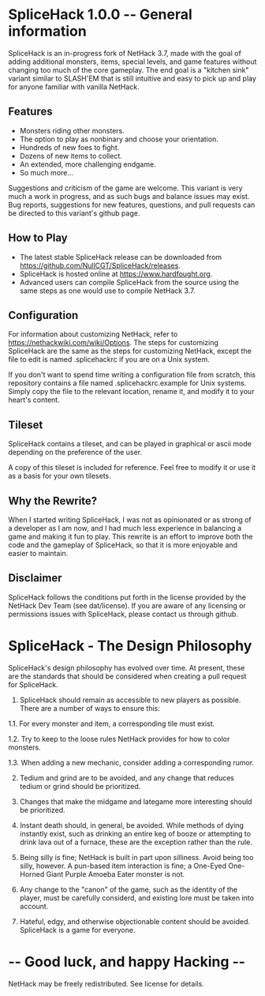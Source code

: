 #                  SpliceHack 1.0.0 -- General information

SpliceHack is an in-progress fork of NetHack 3.7, made with the goal of adding
additional monsters, items, special levels, and game features without changing
too much of the core gameplay. The end goal is a "kitchen sink" variant similar
to SLASH'EM that is still intuitive and easy to pick up and play for anyone
familiar with vanilla NetHack.

## Features
- Monsters riding other monsters.
- The option to play as nonbinary and choose your orientation.
- Hundreds of new foes to fight.
- Dozens of new items to collect.
- An extended, more challenging endgame.
- So much more...

Suggestions and criticism of the game are welcome. This variant is very much a
work in progress, and as such bugs and balance issues may exist. Bug reports, 
suggestions for new features, questions, and pull requests can be directed 
to this variant's github page.

## How to Play
- The latest stable SpliceHack release can be downloaded from https://github.com/NullCGT/SpliceHack/releases.
- SpliceHack is hosted online at https://www.hardfought.org.
- Advanced users can compile SpliceHack from the source using the same steps as one
  would use to compile NetHack 3.7.

## Configuration
For information about customizing NetHack, refer to https://nethackwiki.com/wiki/Options.
The steps for customizing SpliceHack are the same as the steps for
customizing NetHack, except the file to edit is named .splicehackrc if you are
on a Unix system.

If you don't want to spend time writing a configuration file from scratch, this
repository contains a file named .splicehackrc.example for Unix systems. Simply
copy the file to the relevant location, rename it, and modify it to your heart's
content.

## Tileset
SpliceHack contains a tileset, and can be played in graphical or ascii mode depending
on the preference of the user.

A copy of this tileset is included for reference. Feel free to modify it or use it as
a basis for your own tilesets.

## Why the Rewrite?

When I started writing SpliceHack, I was not as opinionated or as strong of a developer
as I am now, and I had much less experience in balancing a game and making it fun to play.
This rewrite is an effort to improve both the code and the gameplay of SpliceHack, so 
that it is more enjoyable and easier to maintain.

## Disclaimer

SpliceHack follows the conditions put forth in the license provided by the
NetHack Dev Team (see dat/license). If you are aware of any licensing or
permissions issues with SpliceHack, please contact us through github.

#                  SpliceHack - The Design Philosophy

SpliceHack's design philosophy has evolved over time. At present, these are the standards
that should be considered when creating a pull request for SpliceHack.

1. SpliceHack should remain as accessible to new players as possible. There are a number of
   ways to ensure this:

  1.1. For every monster and item, a corresponding tile must exist.

  1.2. Try to keep to the loose rules NetHack provides for how to color monsters.

  1.3. When adding a new mechanic, consider adding a corresponding rumor.

2. Tedium and grind are to be avoided, and any change that reduces tedium or grind should be
   prioritized.

3. Changes that make the midgame and lategame more interesting should be prioritized.

4. Instant death should, in general, be avoided. While methods of dying instantly exist, such as
   drinking an entire keg of booze or attempting to drink lava out of a furnace, these are the
   exception rather than the rule.

5. Being silly is fine; NetHack is built in part upon silliness. Avoid being too silly, however.
   A pun-based item interaction is fine; a One-Eyed One-Horned Giant Purple Amoeba Eater monster
   is not.

6. Any change to the "canon" of the game, such as the identity of the player, must be carefully
   considerd, and existing lore must be taken into account.

7. Hateful, edgy, and otherwise objectionable content should be avoided. SpliceHack is a game
   for everyone.


#                  -- Good luck, and happy Hacking --
                  
NetHack may be freely redistributed.  See license for details.